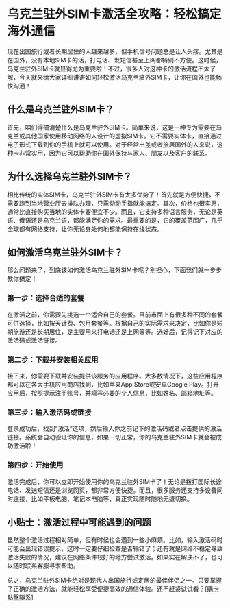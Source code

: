 # 乌克兰驻外SIM卡激活全攻略：轻松搞定海外通信

现在出国旅行或者长期居住的人越来越多，但手机信号问题总是让人头疼。尤其是在国外，没有本地SIM卡的话，打电话、发短信甚至上网都特别不方便。这时候，乌克兰驻外SIM卡就显得尤为重要啦！不过，很多人对这种卡的激活流程不太了解，今天就来给大家详细讲讲如何轻松激活乌克兰驻外SIM卡，让你在国外也能畅快沟通！

## 什么是乌克兰驻外SIM卡？

首先，咱们得搞清楚什么是乌克兰驻外SIM卡。简单来说，这是一种专为需要在乌克兰或其他国家使用移动网络的人设计的虚拟SIM卡。它不需要实体卡，直接通过电子形式下载到你的手机上就可以使用。对于经常出差或者旅居国外的人来说，这种卡非常实用，因为它可以帮助你在国外保持与家人、朋友以及客户的联系。

## 为什么选择乌克兰驻外SIM卡？

相比传统的实体SIM卡，乌克兰驻外SIM卡有太多优势了！首先就是方便快捷，不需要跑到当地营业厅去排队办理，只需动动手指就能搞定。其次，价格也很实惠，通常比直接购买当地的实体卡要便宜不少。而且，它支持多种语言服务，无论是英语、俄语还是乌克兰语，都能满足你的需求。最重要的是，它的覆盖范围广，几乎全球都有网络支持，让你无论身处何地都能保持在线状态。

## 如何激活乌克兰驻外SIM卡？

那么问题来了，到底该如何激活乌克兰驻外SIM卡呢？别担心，下面我们就一步步教你搞定！

### 第一步：选择合适的套餐

在激活之前，你需要先挑选一个适合自己的套餐。目前市面上有很多种不同的套餐可供选择，比如按天计费、包月套餐等。根据自己的实际需求来决定，比如你是短期旅游还是长期居住，是主要用来打电话还是上网等等。选好后，记得记下对应的激活码或激活链接。

### 第二步：下载并安装相关应用

接下来，你需要下载并安装提供该服务的应用程序。大多数情况下，这些应用程序都可以在各大手机应用商店找到，比如苹果App Store或安卓Google Play。打开应用后，按照提示注册账号，并填写必要的个人信息，比如姓名、邮箱地址等。

### 第三步：输入激活码或链接

登录成功后，找到“激活”选项，然后输入你之前记下的激活码或者点击提供的激活链接。系统会自动验证你的信息，如果一切正常，你的乌克兰驻外SIM卡就会被成功激活啦！

### 第四步：开始使用

激活完成后，你可以立即开始使用你的乌克兰驻外SIM卡了！无论是拨打国际长途电话、发送短信还是浏览网页，都非常方便快捷。而且，很多服务还支持多设备同时连接，比如平板电脑、笔记本电脑等，真正实现随时随地无缝切换。

## 小贴士：激活过程中可能遇到的问题

虽然整个激活过程相对简单，但有时候也会遇到一些小麻烦。比如，输入激活码时可能会出现错误提示，这时一定要仔细检查是否输错了；还有就是网络不稳定导致激活失败的情况，建议在网络条件较好的地方尝试激活。如果实在解决不了，也可以随时联系客服寻求帮助。

总之，乌克兰驻外SIM卡绝对是现代人出国旅行或定居的最佳伴侣之一。只要掌握了正确的激活方法，就能轻松享受便捷高效的通信体验。还不赶紧试试看？[[購卡點擊聯系](https://t.me/s/esim1088)]
